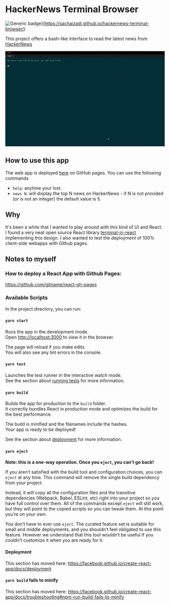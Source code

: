 # HackerNews Terminal Browser

![Generic badge](https://img.shields.io/badge/Try%20it!-GitHub%20pages-blue.svg?style=flat&logo=appveyor)](https://sachaizadi.github.io/hackernews-terminal-browser/)

This project offers a bash-like interface to read the latest news from [HackerNews](https://news.ycombinator.com/)

<img src = "media/interface.gif" height="300">


## How to use this app
The web app is deployed [here](https://sachaizadi.github.io/hackernews-terminal-browser/) on GitHub pages. You can use the following commands

* `help`: anytime your lost.
* `news N`: will display the top N news on HackerNews - if N is not provided (or is not an integer) the default value is 5.


## Why
It's been a while that I wanted to play around with this kind of UI and React. I found a very neat open source React library [terminal-in-react](https://github.com/nitin42/terminal-in-react) implementing this design. I also wanted to test the deployment of 100% client-side webapps with Github pages.


## Notes to myself

### How to deploy a React App with Github Pages:
https://github.com/gitname/react-gh-pages


### Available Scripts

In the project directory, you can run:

#### `yarn start`

Runs the app in the development mode.<br />
Open [http://localhost:3000](http://localhost:3000) to view it in the browser.

The page will reload if you make edits.<br />
You will also see any lint errors in the console.

#### `yarn test`

Launches the test runner in the interactive watch mode.<br />
See the section about [running tests](https://facebook.github.io/create-react-app/docs/running-tests) for more information.

#### `yarn build`

Builds the app for production to the `build` folder.<br />
It correctly bundles React in production mode and optimizes the build for the best performance.

The build is minified and the filenames include the hashes.<br />
Your app is ready to be deployed!

See the section about [deployment](https://facebook.github.io/create-react-app/docs/deployment) for more information.

#### `yarn eject`

**Note: this is a one-way operation. Once you `eject`, you can’t go back!**

If you aren’t satisfied with the build tool and configuration choices, you can `eject` at any time. This command will remove the single build dependency from your project.

Instead, it will copy all the configuration files and the transitive dependencies (Webpack, Babel, ESLint, etc) right into your project so you have full control over them. All of the commands except `eject` will still work, but they will point to the copied scripts so you can tweak them. At this point you’re on your own.

You don’t have to ever use `eject`. The curated feature set is suitable for small and middle deployments, and you shouldn’t feel obligated to use this feature. However we understand that this tool wouldn’t be useful if you couldn’t customize it when you are ready for it.

#### Deployment

This section has moved here: https://facebook.github.io/create-react-app/docs/deployment

#### `yarn build` fails to minify

This section has moved here: https://facebook.github.io/create-react-app/docs/troubleshooting#npm-run-build-fails-to-minify


